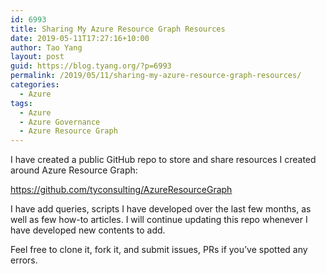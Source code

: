 ```yaml
---
id: 6993
title: Sharing My Azure Resource Graph Resources
date: 2019-05-11T17:27:16+10:00
author: Tao Yang
layout: post
guid: https://blog.tyang.org/?p=6993
permalink: /2019/05/11/sharing-my-azure-resource-graph-resources/
categories:
  - Azure
tags:
  - Azure
  - Azure Governance
  - Azure Resource Graph
---
```

I have created a public GitHub repo to store and share resources I created around Azure Resource Graph:

<a href="https://github.com/tyconsulting/AzureResourceGraph">https://github.com/tyconsulting/AzureResourceGraph</a>

I have add queries, scripts I have developed over the last few months, as well as few how-to articles. I will continue updating this repo whenever I have developed new contents to add.

Feel free to clone it, fork it, and submit issues, PRs if you’ve spotted any errors.